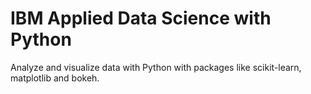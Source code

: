 # IBM Applied Data Science with Python
Analyze and visualize data with Python with packages like scikit-learn, matplotlib and bokeh.
